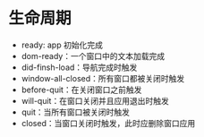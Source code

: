 # 生命周期

* ready: app 初始化完成
* dom-ready：一个窗口中的文本加载完成
* did-finsh-load：导航完成时触发
* window-all-closed：所有窗口都被关闭时触发
* before-quit：在关闭窗口之前触发
* will-quit：在窗口关闭并且应用退出时触发
* quit：当所有窗口被关闭时触发
* closed：当窗口关闭时触发，此时应删除窗口应用